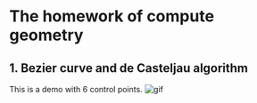 # The homework of compute geometry
## 1. Bezier curve and de Casteljau algorithm
This is a demo with 6 control points.
![gif](https://github.com/Wanglongke/computational-mathematics/tree/master/compute_geometry/doc/bezier_curve.gif)
